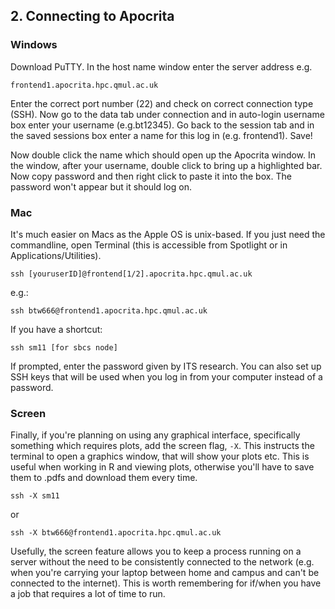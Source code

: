 ## 2. Connecting to Apocrita

### Windows 

Download PuTTY. In the host name window enter the server address e.g.  

    frontend1.apocrita.hpc.qmul.ac.uk 

Enter the correct port number (22) and check on correct connection type (SSH). Now go to the data tab under connection and in auto-login username box enter your username (e.g.bt12345). Go back to the session tab and in the saved sessions box enter a name for this log in (e.g. frontend1). Save! 

Now double click the name which should open up the Apocrita window. In the window, after your username, double click to bring up a highlighted bar. Now copy password and then right click to paste it into the box. The password won't appear but it should log on.

### Mac

It's much easier on Macs as the Apple OS is unix-based.
If you just need the commandline, open Terminal (this is accessible from Spotlight or in Applications/Utilities).

    ssh [youruserID]@frontend[1/2].apocrita.hpc.qmul.ac.uk

e.g.: 

	ssh btw666@frontend1.apocrita.hpc.qmul.ac.uk

If you have a shortcut: 

    ssh sm11 [for sbcs node]
    
If prompted, enter the password given by ITS research. You can also set up SSH keys that will be used when you log in from your computer instead of a password.

### Screen

Finally, if you're planning on using any graphical interface, specifically something which requires plots, add the screen flag, `-X`. This instructs the terminal to open a graphics window, that will show your plots etc. This is useful when working in R and viewing plots, otherwise you'll have to save them to .pdfs and download them every time.

	ssh -X sm11
or

	ssh -X btw666@frontend1.apocrita.hpc.qmul.ac.uk

Usefully, the screen feature allows you to keep a process running on a server without the need to be consistently connected to the network (e.g. when you're carrying your laptop between home and campus and can't be connected to the internet). This is worth remembering for if/when you have a job that requires a lot of time to run.
    
